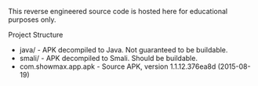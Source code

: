 This reverse engineered source code is hosted here for educational purposes only. 

Project Structure

* java/ - APK decompiled to Java. Not guaranteed to be buildable. 
* smali/ - APK decompiled to Smali. Should be buildable.
* com.showmax.app.apk - Source APK, version 1.1.12.376ea8d (2015-08-19)
